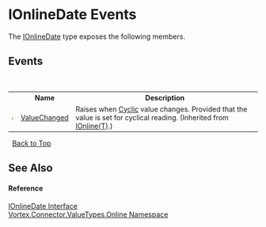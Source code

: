 # IOnlineDate Events
 

The <a href="T_Vortex_Connector_ValueTypes_Online_IOnlineDate.md">IOnlineDate</a> type exposes the following members.


## Events
&nbsp;<table><tr><th></th><th>Name</th><th>Description</th></tr><tr><td>![Public event](media/pubevent.gif "Public event")</td><td><a href="E_Vortex_Connector_ValueTypes_Online_IOnline_1_ValueChanged.md">ValueChanged</a></td><td>
Raises when <a href="P_Vortex_Connector_ValueTypes_Online_IOnline_1_Cyclic.md">Cyclic</a> value changes. Provided that the value is set for cyclical reading.
 (Inherited from <a href="T_Vortex_Connector_ValueTypes_Online_IOnline_1.md">IOnline(T)</a>.)</td></tr></table>&nbsp;
<a href="#ionlinedate-events">Back to Top</a>

## See Also


#### Reference
<a href="T_Vortex_Connector_ValueTypes_Online_IOnlineDate.md">IOnlineDate Interface</a><br /><a href="N_Vortex_Connector_ValueTypes_Online.md">Vortex.Connector.ValueTypes.Online Namespace</a><br />